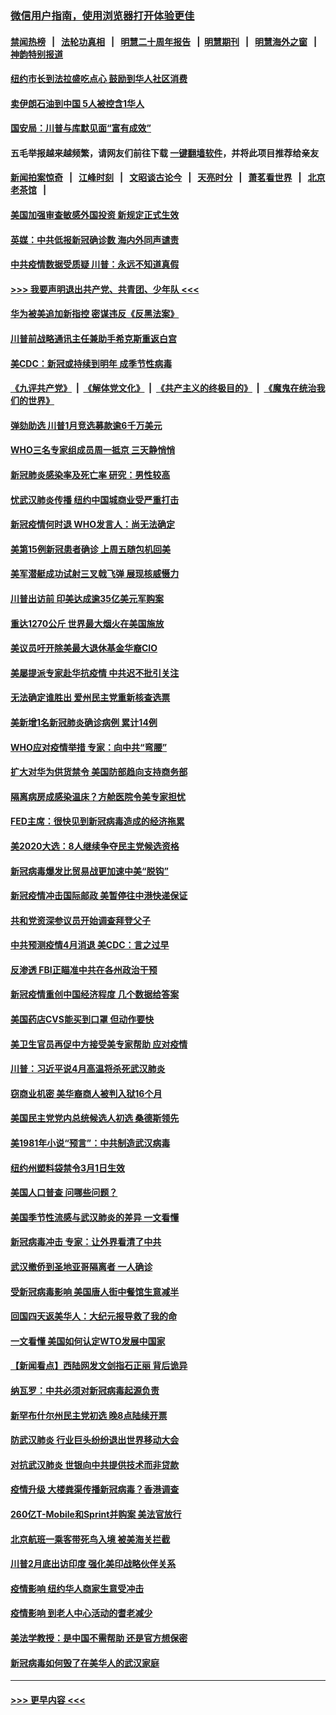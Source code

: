 ### [微信用户指南，使用浏览器打开体验更佳](https://github.com/gfw-breaker/banned-news1/blob/master/indexes/wechat-guide.md?t=0)
#### [禁闻热榜](热点新闻.md?t=0)  &nbsp;&nbsp;|&nbsp;&nbsp; [法轮功真相](https://github.com/gfw-breaker/truth/blob/master/README.md?t=0) &nbsp;&nbsp;|&nbsp;&nbsp; [明慧二十周年报告](https://github.com/gfw-breaker/mh-reports/blob/master/README.md?t=0) &nbsp;&nbsp;|&nbsp;&nbsp;[明慧期刊](https://github.com/gfw-breaker/mh-qikan) &nbsp;&nbsp;|&nbsp;&nbsp; [明慧海外之窗](https://github.com/gfw-breaker/mh-news/blob/master/README.md?t=0) &nbsp;&nbsp;|&nbsp;&nbsp; [神韵特别报道](https://github.com/gfw-breaker/mh-news/blob/master/shenyun.md?t=0)
#### [纽约市长到法拉盛吃点心  鼓励到华人社区消费](../pages/nsc412/n11868197.md?t=02141856) 
#### [卖伊朗石油到中国  5人被控含1华人](../pages/nsc412/n11867988.md?t=02141856) 
#### [国安局：川普与库默见面“富有成效”](../pages/nsc412/n11867976.md?t=02141856) 
#### 五毛举报越来越频繁，请网友们前往下载 [一键翻墙软件](https://github.com/gfw-breaker/ssr-accounts)，并将此项目推荐给亲友
#### [新闻拍案惊奇](https://github.com/gfw-breaker/banned-news1/blob/master/pages/link4.md) &nbsp;&nbsp;|&nbsp;&nbsp; [江峰时刻](https://github.com/gfw-breaker/banned-news1/blob/master/pages/link4.md) &nbsp;&nbsp;|&nbsp;&nbsp; [文昭谈古论今](https://github.com/gfw-breaker/banned-news1/blob/master/pages/link4.md) &nbsp;&nbsp;|&nbsp;&nbsp; [天亮时分](https://github.com/gfw-breaker/banned-news1/blob/master/pages/link4.md) &nbsp;&nbsp;|&nbsp;&nbsp; [萧茗看世界](https://github.com/gfw-breaker/banned-news1/blob/master/pages/link4.md) &nbsp;&nbsp;|&nbsp;&nbsp; [北京老茶馆](https://github.com/gfw-breaker/banned-news1/blob/master/pages/link4.md) &nbsp;&nbsp;|&nbsp;&nbsp; 
#### [美国加强审查敏感外国投资 新规定正式生效](../pages/nsc412/n11868041.md?t=02141856) 
#### [英媒：中共低报新冠确诊数 海内外同声谴责](../pages/nsc412/n11867421.md?t=02141856) 
#### [中共疫情数据受质疑 川普：永远不知道真假](../pages/nsc412/n11867195.md?t=02141856) 
#### [>>> 我要声明退出共产党、共青团、少年队 <<<](https://github.com/begood0513/goodnews/blob/master/quit/letter.md) 
#### [华为被美追加新指控 密谋违反《反黑法案》](../pages/nsc412/n11867191.md?t=02141856) 
#### [川普前战略通讯主任兼助手希克斯重返白宫](../pages/nsc412/n11867104.md?t=02141856) 
#### [美CDC：新冠或持续到明年 成季节性病毒](../pages/nsc412/n11867279.md?t=02141856) 
#### [《九评共产党》](https://github.com/begood0513/9ping.md/blob/master/README.md) &nbsp;|&nbsp; [《解体党文化》](../../../../jtdwh.md/blob/master/README.md)  &nbsp;|&nbsp; [《共产主义的终极目的》](../../../../gczydzjmd.md/blob/master/README.md) &nbsp;|&nbsp; [《魔鬼在统治我们的世界》](../../../../mgztzwmdsj.md/blob/master/README.md) 
#### [弹劾助选 川普1月竞选募款逾6千万美元](../pages/nsc412/n11866950.md?t=02141856) 
#### [WHO三名专家组成员周一抵京 三天静悄悄](../pages/nsc412/n11866947.md?t=02141856) 
#### [新冠肺炎感染率及死亡率 研究：男性较高](../pages/nsc412/n11866956.md?t=02141856) 
#### [忧武汉肺炎传播 纽约中国城商业受严重打击](../pages/nsc412/n11866902.md?t=02141856) 
#### [新冠疫情何时退 WHO发言人：尚无法确定](../pages/nsc412/n11866864.md?t=02141856) 
#### [美第15例新冠患者确诊 上周五随包机回美](../pages/nsc412/n11866852.md?t=02141856) 
#### [美军潜艇成功试射三叉戟飞弹 展现核威慑力](../pages/nsc412/n11866046.md?t=02141856) 
#### [川普出访前 印美达成逾35亿美元军购案](../pages/nsc412/n11865444.md?t=02141856) 
#### [重达1270公斤 世界最大烟火在美国施放](../pages/nsc412/n11865198.md?t=02141856) 
#### [美议员吁开除美最大退休基金华裔CIO](../pages/nsc412/n11865230.md?t=02141856) 
#### [美屡提派专家赴华抗疫情 中共迟不批引关注](../pages/nsc412/n11864719.md?t=02141856) 
#### [无法确定谁胜出 爱州民主党重新核查选票](../pages/nsc412/n11864830.md?t=02141856) 
#### [美新增1名新冠肺炎确诊病例 累计14例](../pages/nsc412/n11864893.md?t=02141856) 
#### [WHO应对疫情举措 专家：向中共“弯腰”](../pages/nsc412/n11864727.md?t=02141856) 
#### [扩大对华为供货禁令 美国防部趋向支持商务部](../pages/nsc412/n11864773.md?t=02141856) 
#### [隔离病房成感染温床？方舱医院令美专家担忧](../pages/nsc412/n11864575.md?t=02141856) 
#### [FED主席：很快见到新冠病毒造成的经济拖累](../pages/nsc412/n11864507.md?t=02141856) 
#### [美2020大选：8人继续争夺民主党候选资格](../pages/nsc412/n11864327.md?t=02141856) 
#### [新冠病毒爆发比贸易战更加速中美“脱钩”](../pages/nsc412/n11864470.md?t=02141856) 
#### [新冠疫情冲击国际邮政 美暂停往中港快递保证](../pages/nsc412/n11864207.md?t=02141856) 
#### [共和党资深参议员开始调查拜登父子](../pages/nsc412/n11863984.md?t=02141856) 
#### [中共预测疫情4月消退 美CDC：言之过早](../pages/nsc412/n11864310.md?t=02141856) 
#### [反渗透 FBI正瞄准中共在各州政治干预](../pages/nsc412/n11864300.md?t=02141856) 
#### [新冠疫情重创中国经济程度 几个数据给答案](../pages/nsc412/n11864203.md?t=02141856) 
#### [美国药店CVS能买到口罩 但动作要快](../pages/nsc412/n11862438.md?t=02141856) 
#### [美卫生官员再促中方接受美专家帮助 应对疫情](../pages/nsc412/n11864043.md?t=02141856) 
#### [川普：习近平说4月高温将杀死武汉肺炎](../pages/nsc412/n11860814.md?t=02141856) 
#### [窃商业机密 美华裔商人被判入狱16个月](../pages/nsc412/n11863911.md?t=02141856) 
#### [美国民主党党内总统候选人初选 桑德斯领先](../pages/nsc412/n11863475.md?t=02141856) 
#### [美1981年小说“预言”：中共制造武汉病毒](../pages/nsc412/n11863306.md?t=02141856) 
#### [纽约州塑料袋禁令3月1日生效](../pages/nsc412/n11862832.md?t=02141856) 
#### [美国人口普查  问哪些问题？](../pages/nsc412/n11862808.md?t=02141856) 
#### [美国季节性流感与武汉肺炎的差异 一文看懂](../pages/nsc412/n11862428.md?t=02141856) 
#### [新冠病毒冲击 专家：让外界看清了中共](../pages/nsc412/n11862280.md?t=02141856) 
#### [武汉撤侨到圣地亚哥隔离者 一人确诊](../pages/nsc412/n11862460.md?t=02141856) 
#### [受新冠病毒影响 美国唐人街中餐馆生意减半](../pages/nsc412/n11861940.md?t=02141856) 
#### [回国四天返美华人：大纪元报导救了我的命](../pages/nsc412/n11862181.md?t=02141856) 
#### [一文看懂 美国如何认定WTO发展中国家](../pages/nsc412/n11862051.md?t=02141856) 
#### [【新闻看点】西陆网发文剑指石正丽 背后诡异](../pages/nsc412/n11861792.md?t=02141856) 
#### [纳瓦罗：中共必须对新冠病毒起源负责](../pages/nsc412/n11861810.md?t=02141856) 
#### [新罕布什尔州民主党初选 晚8点陆续开票](../pages/nsc412/n11861872.md?t=02141856) 
#### [防武汉肺炎 行业巨头纷纷退出世界移动大会](../pages/nsc412/n11861795.md?t=02141856) 
#### [对抗武汉肺炎 世银向中共提供技术而非贷款](../pages/nsc412/n11861652.md?t=02141856) 
#### [疫情升级 大楼粪渠传播新冠病毒？香港调查](../pages/nsc412/n11861556.md?t=02141856) 
#### [260亿T-Mobile和Sprint并购案 美法官放行](../pages/nsc412/n11861511.md?t=02141856) 
#### [北京航班一乘客带死鸟入境 被美海关拦截](../pages/nsc412/n11861317.md?t=02141856) 
#### [川普2月底出访印度 强化美印战略伙伴关系](../pages/nsc412/n11860557.md?t=02141856) 
#### [疫情影响  纽约华人商家生意受冲击](../pages/nsc412/n11860284.md?t=02141856) 
#### [疫情影响  到老人中心活动的耆老减少](../pages/nsc412/n11860199.md?t=02141856) 
#### [美法学教授：是中国不需帮助 还是官方想保密](../pages/nsc412/n11859492.md?t=02141856) 
#### [新冠病毒如何毁了在美华人的武汉家庭](../pages/nsc412/n11859524.md?t=02141856) 

----
#### [ >>> 更早内容 <<< ](../indexes/nsc412-earlier.md)
